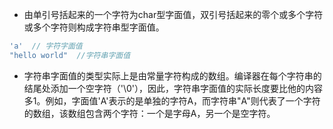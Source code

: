 - 由单引号括起来的一个字符为char型字面值，双引号括起来的零个或多个字符或多个字符则构成字符串型字面值。
```c++
'a'  // 字符字面值
"hello world"  //字符串字面值
```
- 字符串字面值的类型实际上是由常量字符构成的数组。编译器在每个字符串的结尾处添加一个空字符（'\0'），因此，字符串字面值的实际长度要比他的内容多1。例如，字面值'A'表示的是单独的字符A，而字符串"A"则代表了一个字符的数组，该数组包含两个字符：一个是字母A，另一个是空字符。